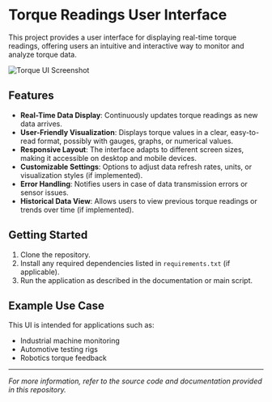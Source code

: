 # Torque Readings User Interface

This project provides a user interface for displaying real-time torque readings, offering users an intuitive and interactive way to monitor and analyze torque data.

![Torque UI Screenshot](dashboard.png) 

## Features

- **Real-Time Data Display**: Continuously updates torque readings as new data arrives.
- **User-Friendly Visualization**: Displays torque values in a clear, easy-to-read format, possibly with gauges, graphs, or numerical values.
- **Responsive Layout**: The interface adapts to different screen sizes, making it accessible on desktop and mobile devices.
- **Customizable Settings**: Options to adjust data refresh rates, units, or visualization styles (if implemented).
- **Error Handling**: Notifies users in case of data transmission errors or sensor issues.
- **Historical Data View**: Allows users to view previous torque readings or trends over time (if implemented).

## Getting Started

1. Clone the repository.
2. Install any required dependencies listed in `requirements.txt` (if applicable).
3. Run the application as described in the documentation or main script.

## Example Use Case

This UI is intended for applications such as:
- Industrial machine monitoring
- Automotive testing rigs
- Robotics torque feedback

---

*For more information, refer to the source code and documentation provided in this repository.*
